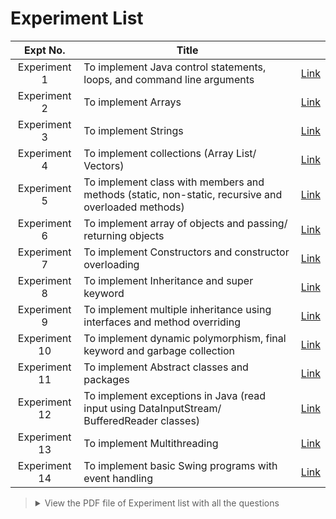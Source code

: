 # Experiment List

|**Expt No.**|**Title**||
|:---:|---|:---:|
|Experiment 1|To implement Java control statements, loops, and command line arguments|[Link](https://github.com/ChaitanyaShah26/Java-Programming/tree/main/sem-2%20(OOP%20using%20Java)/Experiment01)|
|Experiment 2|To implement Arrays|[Link](https://github.com/ChaitanyaShah26/Java-Programming/tree/main/sem-2%20(OOP%20using%20Java)/Experiment02)|
|Experiment 3|To implement Strings|[Link](https://github.com/ChaitanyaShah26/Java-Programming/tree/main/sem-2%20(OOP%20using%20Java)/Experiment03)|
|Experiment 4|To implement collections (Array List/ Vectors)|[Link](https://github.com/ChaitanyaShah26/Java-Programming/tree/main/sem-2%20(OOP%20using%20Java)/Experiment04)|
|Experiment 5|To implement class with members and methods (static, non-static, recursive and overloaded methods)|[Link](https://github.com/ChaitanyaShah26/Java-Programming/tree/main/sem-2%20(OOP%20using%20Java)/Experiment05)|
|Experiment 6|To implement array of objects and passing/ returning objects|[Link](https://github.com/ChaitanyaShah26/Java-Programming/tree/main/sem-2%20(OOP%20using%20Java)/Experiment06)|
|Experiment 7|To implement Constructors and constructor overloading|[Link](https://github.com/ChaitanyaShah26/Java-Programming/tree/main/sem-2%20(OOP%20using%20Java)/Experiment07)|
|Experiment 8|To implement Inheritance and super keyword|[Link](https://github.com/ChaitanyaShah26/Java-Programming/tree/main/sem-2%20(OOP%20using%20Java)/Experiment08)|
|Experiment 9|To implement multiple inheritance using interfaces and method overriding|[Link]()|
|Experiment 10|To implement dynamic polymorphism, final keyword and garbage collection|[Link]()|
|Experiment 11|To implement Abstract classes and packages|[Link]()|
|Experiment 12|To implement exceptions in Java (read input using DataInputStream/ BufferedReader classes)|[Link]()|
|Experiment 13|To implement Multithreading|[Link]()|
|Experiment 14|To implement basic Swing programs with event handling|[Link]()|

<blockquote>
  <details>
    <summary>
      View the PDF file of Experiment list with all the questions
    </summary>
    <a href="https://github.com/user-attachments/files/18723639/Java.Experiment.List.pdf.pdf" target="_blank">Java Experiment List.pdf</a>
  </details>
</blockquote>

